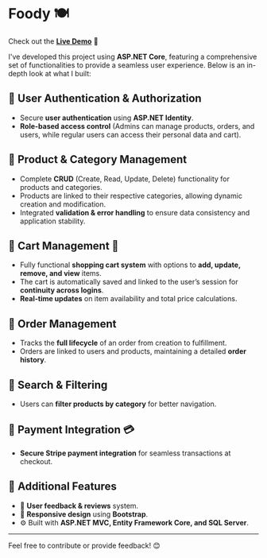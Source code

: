 # Foody 🍽️  

Check out the **[Live Demo](http://foody.runasp.net/)** 🚀  

I've developed this project using **ASP.NET Core**, featuring a comprehensive set of functionalities to provide a seamless user experience. Below is an in-depth look at what I built:  
## 🔹 User Authentication & Authorization  
- Secure **user authentication** using **ASP.NET Identity**.  
- **Role-based access control** (Admins can manage products, orders, and users, while regular users can access their personal data and cart).  

## 🔹 Product & Category Management  
- Complete **CRUD** (Create, Read, Update, Delete) functionality for products and categories.  
- Products are linked to their respective categories, allowing dynamic creation and modification.  
- Integrated **validation & error handling** to ensure data consistency and application stability.  

## 🔹 Cart Management 🛒  
- Fully functional **shopping cart system** with options to **add, update, remove, and view** items.  
- The cart is automatically saved and linked to the user’s session for **continuity across logins**.  
- **Real-time updates** on item availability and total price calculations.  

## 🔹 Order Management  
- Tracks the **full lifecycle** of an order from creation to fulfillment.  
- Orders are linked to users and products, maintaining a detailed **order history**.  

## 🔹 Search & Filtering  
- Users can **filter products by category** for better navigation.  

## 🔹 Payment Integration 💳  
- **Secure Stripe payment integration** for seamless transactions at checkout.  

## 🔹 Additional Features  
- 📢 **User feedback & reviews** system.  
- 🎨 **Responsive design** using **Bootstrap**.  
- ⚙️ Built with **ASP.NET MVC, Entity Framework Core, and SQL Server**.  

---

Feel free to contribute or provide feedback! 😊  
